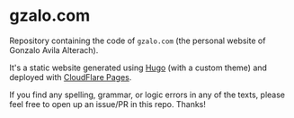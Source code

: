 # gzalo.com
Repository containing the code of `gzalo.com` (the personal website of Gonzalo Avila Alterach).

It's a static website generated using [Hugo](https://gohugo.io/) (with a custom theme) and deployed with [CloudFlare Pages](https://pages.cloudflare.com/).

If you find any spelling, grammar, or logic errors in any of the texts, please feel free to open up an issue/PR in this repo. Thanks!